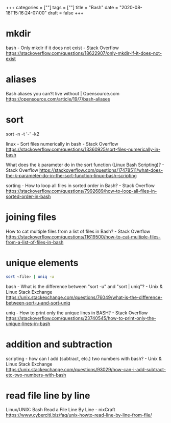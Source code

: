 +++
categories = [""]
tags = [""]
title = "Bash"
date = "2020-08-18T15:16:24-07:00"
draft = false
+++

# mkdir

bash - Only mkdir if it does not exist - Stack Overflow
https://stackoverflow.com/questions/18622907/only-mkdir-if-it-does-not-exist

# aliases

Bash aliases you can?t live without | Opensource.com
https://opensource.com/article/19/7/bash-aliases

# sort

sort -n -t '-' -k2

linux - Sort files numerically in bash - Stack Overflow
https://stackoverflow.com/questions/13360925/sort-files-numerically-in-bash

What does the k parameter do in the sort function (Linux Bash Scripting)? - Stack Overflow
https://stackoverflow.com/questions/17478511/what-does-the-k-parameter-do-in-the-sort-function-linux-bash-scripting

sorting - How to loop all files in sorted order in Bash? - Stack Overflow
https://stackoverflow.com/questions/7992689/how-to-loop-all-files-in-sorted-order-in-bash

# joining files

How to cat multiple files from a list of files in Bash? - Stack Overflow
https://stackoverflow.com/questions/11619500/how-to-cat-multiple-files-from-a-list-of-files-in-bash

# unique elements

```bash
sort <file> | uniq -u
```

bash - What is the difference between "sort -u" and "sort | uniq"? - Unix & Linux Stack Exchange
https://unix.stackexchange.com/questions/76049/what-is-the-difference-between-sort-u-and-sort-uniq

uniq - How to print only the unique lines in BASH? - Stack Overflow
https://stackoverflow.com/questions/23740545/how-to-print-only-the-unique-lines-in-bash

# addition and subtraction

scripting - how can I add (subtract, etc.) two numbers with bash? - Unix & Linux Stack Exchange
https://unix.stackexchange.com/questions/93029/how-can-i-add-subtract-etc-two-numbers-with-bash

# read file line by line

Linux/UNIX: Bash Read a File Line By Line - nixCraft
https://www.cyberciti.biz/faq/unix-howto-read-line-by-line-from-file/
